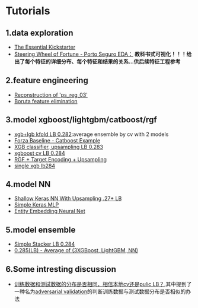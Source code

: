 # Tutorials
## 1.data exploration
- [The Essential Kickstarter](https://www.kaggle.com/asindico/porto-seguro-the-essential-kickstarter)
- [Steering Wheel of Fortune - Porto Seguro EDA：](https://www.kaggle.com/headsortails/steering-wheel-of-fortune-porto-seguro-eda) **教科书式可视化！！！给出了每个特征的详细分布、每个特征和结果的关系...供后续特征工程参考**

## 2.feature engineering
- [Reconstruction of 'ps_reg_03'](https://www.kaggle.com/pnagel/reconstruction-of-ps-reg-03)
- [Boruta feature elimination](https://www.kaggle.com/tilii7/boruta-feature-elimination)


## 3.model xgboost/lightgbm/catboost/rgf
- [xgb+lgb kfold LB 0.282](https://www.kaggle.com/rshally/porto-xgb-lgb-kfold-lb-0-282):average ensemble by cv with 2 models
- [Forza Baseline - Catboost Example](https://www.kaggle.com/the1owl/forza-baseline-catboost-example?scriptVersionId=1630224/code)
- [XGB classifier, upsampling LB 0.283](https://www.kaggle.com/ogrellier/xgb-classifier-upsampling-lb-0-283/code)
- [xgboost cv LB 0.284](https://www.kaggle.com/aharless/xgboost-cv-lb-284)
- [RGF + Target Encoding + Upsampling](https://www.kaggle.com/tunguz/rgf-target-encoding-0-282-on-lb)
- [single xgb lb284](https://www.kaggle.com/xbf6xbf/single-xgb-lb284/code)


## 4.model NN
- [Shallow Keras NN With Upsampling .27+ LB](https://www.kaggle.com/aquatic/shallow-keras-nn-with-upsampling-27-lb/code)
- [Simple Keras MLP](https://www.kaggle.com/akashdeepjassal/simple-keras-mlp/code)
- [Entity Embedding Neural Net](https://www.kaggle.com/aquatic/entity-embedding-neural-net/code)


## 5.model ensemble
- [Simple Stacker LB 0.284](https://www.kaggle.com/yekenot/simple-stacker-lb-0-284)
- [0.285(LB) - Average of (3XGBoost, LightGBM, NN)](https://www.kaggle.com/pluchme/0-285-lb-average-of-3xgboost-lightgbm-nn)


## 6.Some intresting discussion
- [训练数据和测试数据的分布是否相同，相信本地cv还是pulic LB？](https://www.kaggle.com/c/porto-seguro-safe-driver-prediction/discussion/43453),其中提到了一种名为[adversarial validation](http://fastml.com/adversarial-validation-part-one/)的判断训练数据与测试数据分布是否相似的办法
